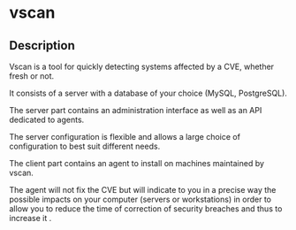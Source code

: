# vscan

## Description
Vscan is a tool for quickly detecting systems affected by a CVE, whether fresh or not.

It consists of a server with a database of your choice (MySQL, PostgreSQL).

The server part contains an administration interface as well as an API dedicated to agents.

The server configuration is flexible and allows a large choice of configuration to best suit different needs.

The client part contains an agent to install on machines maintained by vscan.

The agent will not fix the CVE but will indicate to you in a precise way the possible impacts on your computer (servers or workstations) in order to allow you to reduce the time of correction of security breaches and thus to increase it .

